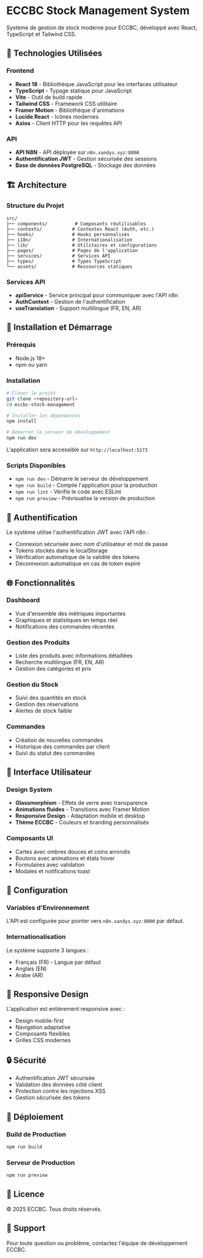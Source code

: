 # ECCBC Stock Management System

Système de gestion de stock moderne pour ECCBC, développé avec React, TypeScript et Tailwind CSS.

## 🚀 Technologies Utilisées

### Frontend
- **React 18** - Bibliothèque JavaScript pour les interfaces utilisateur
- **TypeScript** - Typage statique pour JavaScript
- **Vite** - Outil de build rapide
- **Tailwind CSS** - Framework CSS utilitaire
- **Framer Motion** - Bibliothèque d'animations
- **Lucide React** - Icônes modernes
- **Axios** - Client HTTP pour les requêtes API

### API
- **API N8N** - API déployée sur `n8n.xandys.xyz:8000`
- **Authentification JWT** - Gestion sécurisée des sessions
- **Base de données PostgreSQL** - Stockage des données

## 🏗️ Architecture

### Structure du Projet
```
src/
├── components/          # Composants réutilisables
├── contexts/           # Contextes React (Auth, etc.)
├── hooks/              # Hooks personnalisés
├── i18n/               # Internationalisation
├── lib/                # Utilitaires et configurations
├── pages/              # Pages de l'application
├── services/           # Services API
├── types/              # Types TypeScript
└── assets/             # Ressources statiques
```

### Services API
- **apiService** - Service principal pour communiquer avec l'API n8n
- **AuthContext** - Gestion de l'authentification
- **useTranslation** - Support multilingue (FR, EN, AR)

## 🚀 Installation et Démarrage

### Prérequis
- Node.js 18+ 
- npm ou yarn

### Installation
```bash
# Cloner le projet
git clone <repository-url>
cd eccbc-stock-management

# Installer les dépendances
npm install

# Démarrer le serveur de développement
npm run dev
```

L'application sera accessible sur `http://localhost:5173`

### Scripts Disponibles
- `npm run dev` - Démarre le serveur de développement
- `npm run build` - Compile l'application pour la production
- `npm run lint` - Vérifie le code avec ESLint
- `npm run preview` - Prévisualise la version de production

## 🔐 Authentification

Le système utilise l'authentification JWT avec l'API n8n :
- Connexion sécurisée avec nom d'utilisateur et mot de passe
- Tokens stockés dans le localStorage
- Vérification automatique de la validité des tokens
- Déconnexion automatique en cas de token expiré

## 🌐 Fonctionnalités

### Dashboard
- Vue d'ensemble des métriques importantes
- Graphiques et statistiques en temps réel
- Notifications des commandes récentes

### Gestion des Produits
- Liste des produits avec informations détaillées
- Recherche multilingue (FR, EN, AR)
- Gestion des catégories et prix

### Gestion du Stock
- Suivi des quantités en stock
- Gestion des réservations
- Alertes de stock faible

### Commandes
- Création de nouvelles commandes
- Historique des commandes par client
- Suivi du statut des commandes

## 🎨 Interface Utilisateur

### Design System
- **Glassmorphism** - Effets de verre avec transparence
- **Animations fluides** - Transitions avec Framer Motion
- **Responsive Design** - Adaptation mobile et desktop
- **Thème ECCBC** - Couleurs et branding personnalisés

### Composants UI
- Cartes avec ombres douces et coins arrondis
- Boutons avec animations et états hover
- Formulaires avec validation
- Modales et notifications toast

## 🔧 Configuration

### Variables d'Environnement
L'API est configurée pour pointer vers `n8n.xandys.xyz:8000` par défaut.

### Internationalisation
Le système supporte 3 langues :
- Français (FR) - Langue par défaut
- Anglais (EN)
- Arabe (AR)

## 📱 Responsive Design

L'application est entièrement responsive avec :
- Design mobile-first
- Navigation adaptative
- Composants flexibles
- Grilles CSS modernes

## 🔒 Sécurité

- Authentification JWT sécurisée
- Validation des données côté client
- Protection contre les injections XSS
- Gestion sécurisée des tokens

## 🚀 Déploiement

### Build de Production
```bash
npm run build
```

### Serveur de Production
```bash
npm run preview
```

## 📄 Licence

© 2025 ECCBC. Tous droits réservés.

## 🤝 Support

Pour toute question ou problème, contactez l'équipe de développement ECCBC.
